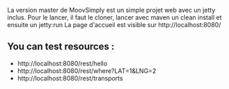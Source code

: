 
La version master de MoovSimply est un simple projet web avec un jetty inclus.
Pour le lancer, il faut le cloner, lancer avec maven un clean install et ensuite un jetty:run
La page d'accueil est visible sur http://localhost:8080/

## You can test resources :

- http://localhost:8080/rest/hello
- http://localhost:8080/rest/where?LAT=1&LNG=2
- http://localhost:8080/rest/transports
